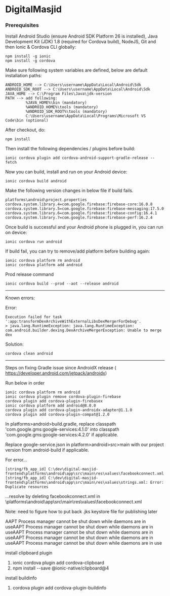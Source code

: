 # DigitalMasjid

### Prerequisites
Install Android Studio (ensure Android SDK Platform 26 is installed), Java Development Kit (JDK) 1.8 (required for Cordova build), NodeJS, Git and then Ionic & Cordova CLI globally:
```
npm install -g ionic
npm install -g cordova
```

Make sure following system variables are defined, below are default installation paths:
```
ANDROID_HOME --> C:\Users\username\AppData\Local\Android\Sdk
ANDROID_SDK_ROOT --> C:\Users\username\AppData\Local\Android\Sdk
JAVA_HOME --> C:\Program Files\Java\jdk-version
PATH --> add following:
         %JAVA_HOME%\bin (mandatory)
         %ANDROID_HOME%\tools (mandatory)
		 %ANDROID_SDK_ROOT%\tools (mandatory)
         C:\Users\username\AppData\Local\Programs\Microsoft VS Code\bin (optional)
```

After checkout, do:
```
npm install
```

Then install the following dependencies / plugins before build:
```
ionic cordova plugin add cordova-android-support-gradle-release --fetch
```

Now you can build, install and run on your Android device:
```
ionic cordova build android
```

Make the following version changes in below file if build fails.
```
platforms\android\project.properties
cordova.system.library.4=com.google.firebase:firebase-core:16.0.8
cordova.system.library.5=com.google.firebase:firebase-messaging:17.5.0
cordova.system.library.6=com.google.firebase:firebase-config:16.4.1
cordova.system.library.7=com.google.firebase:firebase-perf:16.2.4
```

Once build is successful and your Android phone is plugged in, you can run on device:
```
ionic cordova run android
```

If build fail, you can try to remove/add platform before building again:
```
ionic cordova platform rm android
ionic cordova platform add android
```

Prod release command
```
ionic cordova build --prod --aot --release android
```

-------------
Known errors:

Error:
```
Execution failed for task ':app:transformDexArchiveWithExternalLibsDexMergerForDebug'.
> java.lang.RuntimeException: java.lang.RuntimeException: com.android.builder.dexing.DexArchiveMergerException: Unable to merge dex
```
Solution:
```
cordova clean android
```

-------------------------------------------

Steps on fixing Gradle issue since AndroidX release 
( https://developer.android.com/jetpack/androidx)

Run below in order
```
ionic cordova platform rm android
ionic cordova plugin remove cordova-plugin-firebase
cordova plugin add cordova-plugin-firebasex
ionic cordova platform add android@8.0.0
cordova plugin add cordova-plugin-androidx-adapter@1.1.0
cordova plugin add cordova-plugin-compat@1.2.0
```

In platforms>android>build.gradle, replace classpath 'com.google.gms:google-services:4.1.0' into classpath 'com.google.gms:google-services:4.2.0' if applicable.

Replace google-service.json in platform>android>src>main with our project version from android-build if applicable.

For error...
```
[string/fb_app_id] C:\dev\digital-masjid-frontend\platforms\android\app\src\main\res\values\facebookconnect.xml [string/fb_app_id] C:\dev\digital-masjid-frontend\platforms\android\app\src\main\res\values\strings.xml: Error: Duplicate resources
```
...resolve by deleting facebookconnect.xml in \platforms\android\app\src\main\res\values\facebookconnect.xml 

Note: need to figure how to put back .jks keystore file for publishing later





AAPT Process manager cannot be shut down while daemons are in useAAPT Process manager cannot be shut down while daemons are in useAAPT Process manager cannot be shut down while daemons are in useAAPT Process manager cannot be shut down while daemons are in useAAPT Process manager cannot be shut down while daemons are in use

install clipboard plugin

1. ionic cordova plugin add cordova-clipboard
2. npm install --save @ionic-native/clipboard@4

install buildinfo

1. cordova plugin add cordova-plugin-buildinfo